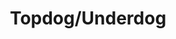 ---
title: Topdog/Underdog
poster: topdog-underdog.jpg
description: Suzan-Lori Parks' Pulitzer Prize-winning play returns to Broadway.
theater: John Golden Theatre
original_preview: '2022-09-27'
original_opening: '2022-10-20'
preview: '2022-09-27'
opening: '2022-10-20'
tonyaward: false
criticspick: false
tags: 
  - Play
  - Broadway
trailer: 'https://www.youtube.com/watch?v=fyLoCRjxt3k'
website: 'https://topdogunderdog.com'
tickets:
  - highlight: true
    info: "https://rush.telecharge.com/"
    title: $40 D-Lottery
    type: digitalLottery
  - highlight: false
    info: "Available at the Golden Theatre box office on the day of the performance at 10 AM Mon-Sat, 12 PM Sunday. Two tickets per person max. Seat locations determined at the discretion of the box office. Subject to daily availability."
    title: "$35 Rush"
    type: rush
  - highlight: false
    info: https://www.telecharge.com/Broadway/TopdogUnderdog
    title: $69+ Tickets
    type: regular
---